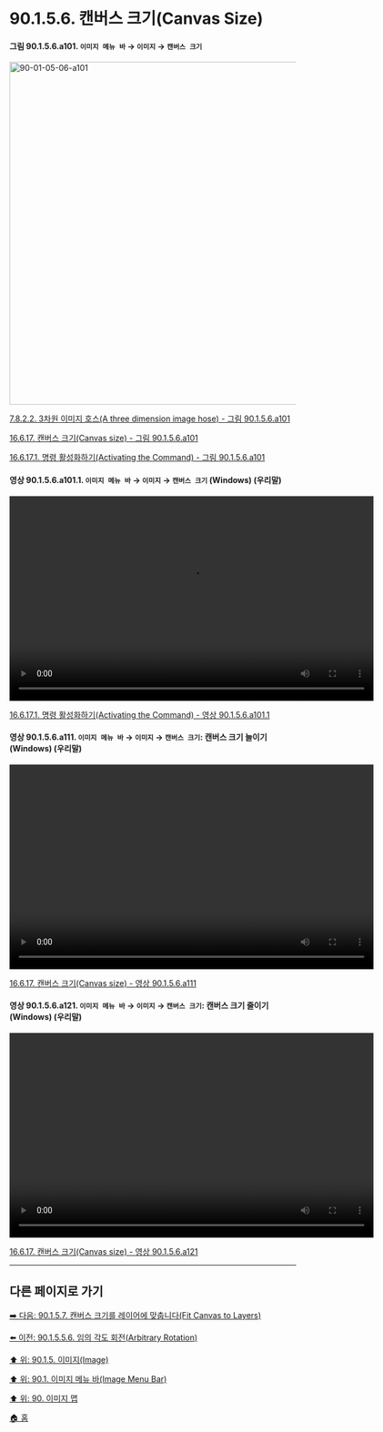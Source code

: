 # 90.1.5.6. 캔버스 크기(Canvas Size)

<a id="90-01-05-06-a101"></a>

#### 그림 90.1.5.6.a101. `이미지 메뉴 바` → `이미지` → `캔버스 크기`
<img width="977" height="603" alt="90-01-05-06-a101" src="https://github.com/user-attachments/assets/46689f90-b1a6-4733-8b57-a34804d8b0c4" />

[7.8.2.2. 3차원 이미지 호스(A three dimension image hose) - 그림 90.1.5.6.a101](./07-08-02-02-three_dimension_image_hose.md#90-01-05-06-a101)

[16.6.17. 캔버스 크기(Canvas size) - 그림 90.1.5.6.a101](./16-06-17-00-canvas-size.md#90-01-05-06-a101)

[16.6.17.1. 명령 활성화하기(Activating the Command) - 그림 90.1.5.6.a101](./16-06-17-01-activating_the_command.md#90-01-05-06-a101)

<a id="90-01-05-06-a101-01"></a>

#### 영상 90.1.5.6.a101.1. `이미지 메뉴 바` → `이미지` → `캔버스 크기` (Windows) (우리말)
<video controls="controls" width="640" height="360" src="https://github.com/user-attachments/assets/ff947875-04a9-4fdc-9e8a-13dcf0b66417"></video>

[16.6.17.1. 명령 활성화하기(Activating the Command) - 영상 90.1.5.6.a101.1](./16-06-17-01-activating_the_command.md#90-01-05-06-a101-01)

<a id="90-01-05-06-a111"></a>

#### 영상 90.1.5.6.a111. `이미지 메뉴 바` → `이미지` → `캔버스 크기`: 캔버스 크기 늘이기 (Windows) (우리말)
<video controls="controls" width="640" height="360" src="https://github.com/user-attachments/assets/3770c4fd-9016-45ba-8e42-b2774027cc29"></video>

[16.6.17. 캔버스 크기(Canvas size) - 영상 90.1.5.6.a111](./16-06-17-00-canvas-size.md#90-01-05-06-a111)

<a id="90-01-05-06-a121"></a>

#### 영상 90.1.5.6.a121. `이미지 메뉴 바` → `이미지` → `캔버스 크기`: 캔버스 크기 줄이기 (Windows) (우리말)
<video controls="controls" width="640" height="360" src="https://github.com/user-attachments/assets/f212e575-e2f4-4ee6-bb4b-37fef55bc564"></video>

[16.6.17. 캔버스 크기(Canvas size) - 영상 90.1.5.6.a121](./16-06-17-00-canvas-size.md#90-01-05-06-a121)

***

## 다른 페이지로 가기

[➡️ 다음: 90.1.5.7. 캔버스 크기를 레이어에 맞춥니다(Fit Canvas to Layers)](./90-01-05-07-fit_canvas_to_layers.md)

[⬅️ 이전: 90.1.5.5.6. 임의 각도 회전(Arbitrary Rotation)](./90-01-05-05-06-arbitrary_rotation.md)

[⬆️ 위: 90.1.5. 이미지(Image)](./90-01-05-00-image.md)

[⬆️ 위: 90.1. 이미지 메뉴 바(Image Menu Bar)](./90-01-00-image-menu-bar.md)

[⬆️ 위: 90. 이미지 맵](./90-00-image-map.md)

[🏠 홈](./00-home.md)